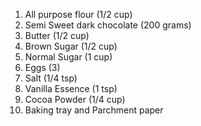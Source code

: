 1. All purpose flour (1/2 cup)
2. Semi Sweet dark chocolate (200 grams)
3. Butter (1/2 cup)
4. Brown Sugar (1/2 cup)
5. Normal Sugar (1 cup)
6. Eggs (3)
7. Salt (1/4 tsp)
8. Vanilla Essence (1 tsp)
9. Cocoa Powder (1/4 cup)
10. Baking tray and Parchment paper